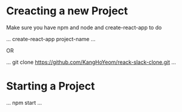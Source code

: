 # Creacting a new Project
Make sure you have npm and node and create-react-app to do

...
create-react-app project-name
...

OR

...
git clone https://github.com/KangHoYeom/reack-slack-clone.git
...

# Starting a Project

...
npm start
...